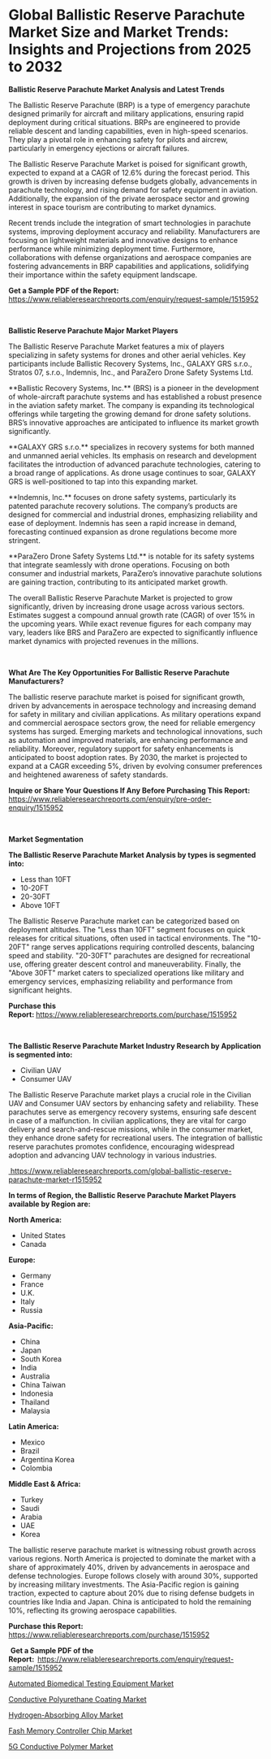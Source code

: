 <p><h1>Global Ballistic Reserve Parachute Market Size and Market Trends: Insights and Projections from 2025 to 2032</h1></p><p><strong>Ballistic Reserve Parachute Market Analysis and Latest Trends</strong></p>
<p><p>The Ballistic Reserve Parachute (BRP) is a type of emergency parachute designed primarily for aircraft and military applications, ensuring rapid deployment during critical situations. BRPs are engineered to provide reliable descent and landing capabilities, even in high-speed scenarios. They play a pivotal role in enhancing safety for pilots and aircrew, particularly in emergency ejections or aircraft failures.</p><p>The Ballistic Reserve Parachute Market is poised for significant growth, expected to expand at a CAGR of 12.6% during the forecast period. This growth is driven by increasing defense budgets globally, advancements in parachute technology, and rising demand for safety equipment in aviation. Additionally, the expansion of the private aerospace sector and growing interest in space tourism are contributing to market dynamics.</p><p>Recent trends include the integration of smart technologies in parachute systems, improving deployment accuracy and reliability. Manufacturers are focusing on lightweight materials and innovative designs to enhance performance while minimizing deployment time. Furthermore, collaborations with defense organizations and aerospace companies are fostering advancements in BRP capabilities and applications, solidifying their importance within the safety equipment landscape.</p></p>
<p><strong>Get a Sample PDF of the Report:&nbsp;</strong> <a href="https://www.reliableresearchreports.com/enquiry/request-sample/1515952?utm_campaign=121&utm_medium=2&utm_source=Github&utm_content=ia&utm_term=18012025&utm_id=ballistic-reserve-parachute">https://www.reliableresearchreports.com/enquiry/request-sample/1515952</a></p>
<p>&nbsp;</p>
<p><strong>Ballistic Reserve Parachute Major Market Players</strong></p>
<p><p>The Ballistic Reserve Parachute Market features a mix of players specializing in safety systems for drones and other aerial vehicles. Key participants include Ballistic Recovery Systems, Inc., GALAXY GRS s.r.o., Stratos 07, s.r.o., Indemnis, Inc., and ParaZero Drone Safety Systems Ltd.</p><p>**Ballistic Recovery Systems, Inc.** (BRS) is a pioneer in the development of whole-aircraft parachute systems and has established a robust presence in the aviation safety market. The company is expanding its technological offerings while targeting the growing demand for drone safety solutions. BRS’s innovative approaches are anticipated to influence its market growth significantly.</p><p>**GALAXY GRS s.r.o.** specializes in recovery systems for both manned and unmanned aerial vehicles. Its emphasis on research and development facilitates the introduction of advanced parachute technologies, catering to a broad range of applications. As drone usage continues to soar, GALAXY GRS is well-positioned to tap into this expanding market.</p><p>**Indemnis, Inc.** focuses on drone safety systems, particularly its patented parachute recovery solutions. The company’s products are designed for commercial and industrial drones, emphasizing reliability and ease of deployment. Indemnis has seen a rapid increase in demand, forecasting continued expansion as drone regulations become more stringent.</p><p>**ParaZero Drone Safety Systems Ltd.** is notable for its safety systems that integrate seamlessly with drone operations. Focusing on both consumer and industrial markets, ParaZero’s innovative parachute solutions are gaining traction, contributing to its anticipated market growth.</p><p>The overall Ballistic Reserve Parachute Market is projected to grow significantly, driven by increasing drone usage across various sectors. Estimates suggest a compound annual growth rate (CAGR) of over 15% in the upcoming years. While exact revenue figures for each company may vary, leaders like BRS and ParaZero are expected to significantly influence market dynamics with projected revenues in the millions.</p></p>
<p>&nbsp;</p>
<p><strong>What Are The Key Opportunities For Ballistic Reserve Parachute Manufacturers?</strong></p>
<p><p>The ballistic reserve parachute market is poised for significant growth, driven by advancements in aerospace technology and increasing demand for safety in military and civilian applications. As military operations expand and commercial aerospace sectors grow, the need for reliable emergency systems has surged. Emerging markets and technological innovations, such as automation and improved materials, are enhancing performance and reliability. Moreover, regulatory support for safety enhancements is anticipated to boost adoption rates. By 2030, the market is projected to expand at a CAGR exceeding 5%, driven by evolving consumer preferences and heightened awareness of safety standards.</p></p>
<p><strong>Inquire or Share Your Questions If Any Before Purchasing This Report:</strong> <a href="https://www.reliableresearchreports.com/enquiry/pre-order-enquiry/1515952?utm_campaign=121&utm_medium=2&utm_source=Github&utm_content=ia&utm_term=18012025&utm_id=ballistic-reserve-parachute">https://www.reliableresearchreports.com/enquiry/pre-order-enquiry/1515952</a></p>
<p>&nbsp;</p>
<p><strong>Market Segmentation</strong></p>
<p><strong>The Ballistic Reserve Parachute Market Analysis by types is segmented into:</strong></p>
<p><ul><li>Less than 10FT</li><li>10-20FT</li><li>20-30FT</li><li>Above 10FT</li></ul></p>
<p><p>The Ballistic Reserve Parachute market can be categorized based on deployment altitudes. The "Less than 10FT" segment focuses on quick releases for critical situations, often used in tactical environments. The "10-20FT" range serves applications requiring controlled descents, balancing speed and stability. "20-30FT" parachutes are designed for recreational use, offering greater descent control and maneuverability. Finally, the "Above 30FT" market caters to specialized operations like military and emergency services, emphasizing reliability and performance from significant heights.</p></p>
<p><strong>Purchase this Report:&nbsp;</strong><a href="https://www.reliableresearchreports.com/purchase/1515952?utm_campaign=121&utm_medium=2&utm_source=Github&utm_content=ia&utm_term=18012025&utm_id=ballistic-reserve-parachute">https://www.reliableresearchreports.com/purchase/1515952</a></p>
<p>&nbsp;</p>
<p><strong>The Ballistic Reserve Parachute Market Industry Research by Application is segmented into:</strong></p>
<p><ul><li>Civilian UAV</li><li>Consumer UAV</li></ul></p>
<p><p>The Ballistic Reserve Parachute market plays a crucial role in the Civilian UAV and Consumer UAV sectors by enhancing safety and reliability. These parachutes serve as emergency recovery systems, ensuring safe descent in case of a malfunction. In civilian applications, they are vital for cargo delivery and search-and-rescue missions, while in the consumer market, they enhance drone safety for recreational users. The integration of ballistic reserve parachutes promotes confidence, encouraging widespread adoption and advancing UAV technology in various industries.</p></p>
<p><a href="https://www.reliableresearchreports.com/global-ballistic-reserve-parachute-market-r1515952?utm_campaign=121&utm_medium=2&utm_source=Github&utm_content=ia&utm_term=18012025&utm_id=ballistic-reserve-parachute">&nbsp;https://www.reliableresearchreports.com/global-ballistic-reserve-parachute-market-r1515952</a></p>
<p><strong>In terms of Region, the Ballistic Reserve Parachute Market Players available by Region are:</strong></p>
<p>
    <p> <strong> North America: </strong>
        <ul>
            <li>United States</li>
            <li>Canada</li>
        </ul>
        </p> 
    <p> <strong> Europe: </strong>
        <ul>
            <li>Germany</li>
            <li>France</li>
            <li>U.K.</li>
            <li>Italy</li>
            <li>Russia</li>
        </ul>
        </p> 
    <p> <strong> Asia-Pacific: </strong>
        <ul>
            <li>China</li>
            <li>Japan</li>
            <li>South Korea</li>
            <li>India</li>
            <li>Australia</li>
            <li>China Taiwan</li>
            <li>Indonesia</li>
            <li>Thailand</li>
            <li>Malaysia</li>
        </ul>
        </p> 
    <p> <strong> Latin America: </strong>
        <ul>
            <li>Mexico</li>
            <li>Brazil</li>
            <li>Argentina Korea</li>
            <li>Colombia</li>
        </ul>
        </p> 
    <p> <strong> Middle East & Africa: </strong>
        <ul>
            <li>Turkey</li>
            <li>Saudi</li>
            <li>Arabia</li>
            <li>UAE</li>
            <li>Korea</li>
        </ul>
    </p>
    </p>
<p><p>The ballistic reserve parachute market is witnessing robust growth across various regions. North America is projected to dominate the market with a share of approximately 40%, driven by advancements in aerospace and defense technologies. Europe follows closely with around 30%, supported by increasing military investments. The Asia-Pacific region is gaining traction, expected to capture about 20% due to rising defense budgets in countries like India and Japan. China is anticipated to hold the remaining 10%, reflecting its growing aerospace capabilities.</p></p>
<p><strong>Purchase this Report: </strong><a href="https://www.reliableresearchreports.com/purchase/1515952?utm_campaign=121&utm_medium=2&utm_source=Github&utm_content=ia&utm_term=18012025&utm_id=ballistic-reserve-parachute">https://www.reliableresearchreports.com/purchase/1515952</a></p>
<p>&nbsp;<strong>Get a Sample PDF of the Report:&nbsp;&nbsp;</strong><a href="https://www.reliableresearchreports.com/enquiry/request-sample/1515952?utm_campaign=121&utm_medium=2&utm_source=Github&utm_content=ia&utm_term=18012025&utm_id=ballistic-reserve-parachute">https://www.reliableresearchreports.com/enquiry/request-sample/1515952</a></p>
<p><strong></strong></p>
<p><p><a href="https://github.com/kbollin866/Market-Research-Report-List-1/blob/main/automated-biomedical-testing-equipment-market.md?utm_campaign=121&utm_medium=2&utm_source=Github&utm_content=ia&utm_term=18012025&utm_id=ballistic-reserve-parachute">Automated Biomedical Testing Equipment Market</a></p><p><a href="https://github.com/janraimondo83/Market-Research-Report-List-1/blob/main/conductive-polyurethane-coating-market.md?utm_campaign=121&utm_medium=2&utm_source=Github&utm_content=ia&utm_term=18012025&utm_id=ballistic-reserve-parachute">Conductive Polyurethane Coating Market</a></p><p><a href="https://github.com/mauripalmi/Market-Research-Report-List-5/blob/main/hydrogen-absorbing-alloy-market.md?utm_campaign=121&utm_medium=2&utm_source=Github&utm_content=ia&utm_term=18012025&utm_id=ballistic-reserve-parachute">Hydrogen-Absorbing Alloy Market</a></p><p><a href="https://github.com/sca704osol/Market-Research-Report-List-1/blob/main/fash-memory-controller-chip-market.md?utm_campaign=121&utm_medium=2&utm_source=Github&utm_content=ia&utm_term=18012025&utm_id=ballistic-reserve-parachute">Fash Memory Controller Chip Market</a></p><p><a href="https://github.com/sholympia197070/Market-Research-Report-List-1/blob/main/5g-conductive-polymer-market.md?utm_campaign=121&utm_medium=2&utm_source=Github&utm_content=ia&utm_term=18012025&utm_id=ballistic-reserve-parachute">5G Conductive Polymer Market</a></p></p>